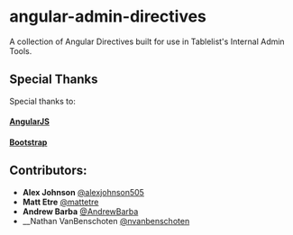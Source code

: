 angular-admin-directives
========================

A collection of Angular Directives built for use in Tablelist's Internal Admin Tools.

## Special Thanks
Special thanks to:

#### [AngularJS](https://angularjs.org)

#### [Bootstrap](https://github.com/twbs/bootstrap)

## Contributors:

* __Alex Johnson__ [@alexjohnson505](https://github.com/alexjohnson505)
* __Matt Etre__ [@mattetre](https://github.com/mattetre)
* __Andrew Barba__ [@AndrewBarba](https://github.com/AndrewBarba)
* __Nathan VanBenschoten [@nvanbenschoten](https://github.com/nvanbenschoten)
